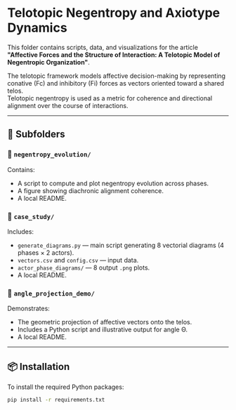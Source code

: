 # Telotopic Negentropy and Axiotype Dynamics

This folder contains scripts, data, and visualizations for the article  
**"Affective Forces and the Structure of Interaction: A Telotopic Model of Negentropic Organization"**.

The telotopic framework models affective decision-making by representing conative (Fc) and inhibitory (Fi) forces as vectors oriented toward a shared telos.  
Telotopic negentropy is used as a metric for coherence and directional alignment over the course of interactions.

---

## 📁 Subfolders

### 🔹 `negentropy_evolution/`

Contains:
- A script to compute and plot negentropy evolution across phases.
- A figure showing diachronic alignment coherence.
- A local README.

### 🔹 `case_study/`

Includes:
- `generate_diagrams.py` — main script generating 8 vectorial diagrams (4 phases × 2 actors).
- `vectors.csv` and `config.csv` — input data.
- `actor_phase_diagrams/` — 8 output `.png` plots.
- A local README.

### 🔹 `angle_projection_demo/`

Demonstrates:
- The geometric projection of affective vectors onto the telos.
- Includes a Python script and illustrative output for angle Θ.
- A local README.

---

## 📦 Installation

To install the required Python packages:

```bash
pip install -r requirements.txt
